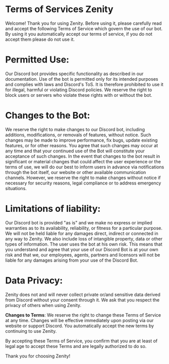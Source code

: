 # Terms of Services Zenity

Welcome! Thank you for using Zenity. Before using it, please carefully read and accept the following Terms of Service which govern the use of our bot. By using it you automatically accept our terms of service, if you do not accept them please do not use it.



# **Permitted Use**: 
Our Discord bot provides specific functionality as described in our documentation. Use of the bot is permitted only for its intended purposes and complies with laws and Discord's ToS. It is therefore prohibited to use it for illegal, harmful or violating Discord policies. We reserve the right to block users or servers who violate these rights with or without the bot.

# **Changes to the Bot**:
We reserve the right to make changes to our Discord bot, including additions, modifications, or removals of features, without notice. Such changes may be made to improve performance, fix bugs, update existing features, or for other reasons. You agree that such changes may occur at any time and that your continued use of the Bot will constitute your acceptance of such changes. In the event that changes to the bot result in significant or material changes that could affect the user experience or the terms of use, we will do our best to inform users in advance via notifications through the bot itself, our website or other available communication channels. However, we reserve the right to make changes without notice if necessary for security reasons, legal compliance or to address emergency situations.

# **Limitations of liability**:
Our Discord bot is provided "as is" and we make no express or implied warranties as to its availability, reliability, or fitness for a particular purpose. We will not be held liable for any damages direct, indirect or connected in any way to Zenity. We also include loss of intangible property, data or other types of information. The user uses the bot at his own risk. This means that you understand and agree that your use of our Discord Bot is at your own risk and that we, our employees, agents, partners and licensors will not be liable for any damages arising from your use of the Discord Bot.

# **Data Privacy**: 
Zenity does not and will never collect private or/and sensitive data derived from Discord without your consent through it. We ask that you respect the privacy of others when using Zenity.

**Changes to Terms**: We reserve the right to change these Terms of Service at any time. Changes will be effective immediately upon posting via our website or support Discord. You automatically accept the new terms by continuing to use Zenity.

By accepting these Terms of Service, you confirm that you are at least of legal age to accept these Terms and are legally authorized to do so.

Thank you for choosing Zenity!
